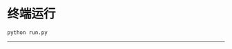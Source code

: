 # 终端运行

```shell
python run.py
```
******************************************************************************************************************************************************************************************************************************************************************************************************************************************************************************************************************************************************************************************************************************************************************************************************************************************************************************************************************************************************************************************************************************************************************************************************